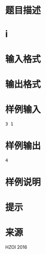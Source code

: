 

# 题目描述



# i



# 输入格式



# 输出格式



# 样例输入


<pre>3 1</pre>

# 样例输出


<pre>4</pre>

# 样例说明



# 提示


</h3>

# 来源


<p>
HZOI 2016
</p>
